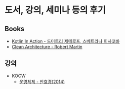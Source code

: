 # 도서, 강의, 세미나 등의 후기

## Books
- [Kotlin In Action - 드미트리 제메로프, 스베트라나 이사코바](https://github.com/sapzilking/review/blob/main/books/Kotlin%20In%20Action/README.md)
- [Clean Architecture - Robert Martin](https://github.com/sapzilking/review/blob/main/books/Clean%20Architecture/README.md)

## 강의
- KOCW
  - [운영체제 - 반효경(2014)](https://github.com/sapzilking/review/blob/main/lecture/kocw/%EC%9A%B4%EC%98%81%EC%B2%B4%EC%A0%9C-%EB%B0%98%ED%9A%A8%EA%B2%BD(2014)/README.md)
